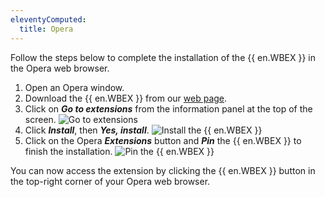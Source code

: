 ```yaml
---
eleventyComputed:
  title: Opera
---
```

Follow the steps below to complete the installation of the {{ en.WBEX }} in the Opera web browser.

1. Open an Opera window.
1. Download the {{ en.WBEX }} from our [web page](https://devolutions.net/workspace).
1. Click on ***Go to extensions*** from the information panel at the top of the screen.
![Go to extensions](https://cdnweb.devolutions.net/docs/docs_en_dwl_Dwl4007.png)
1. Click ***Install***, then ***Yes, install***.
![Install the {{ en.WBEX }}](https://cdnweb.devolutions.net/docs/docs_en_dwl_Dwl4008.png)
1. Click on the Opera ***Extensions*** button and ***Pin*** the {{ en.WBEX }} to finish the installation.
![Pin the {{ en.WBEX }}](https://cdnweb.devolutions.net/docs/docs_en_dwl_Dwl4005.png)

You can now access the extension by clicking the {{ en.WBEX }} button in the top-right corner of your Opera web browser.
